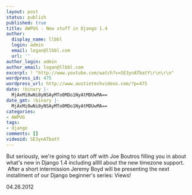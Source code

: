 ```yaml
---
layout: post
status: publish
published: true
title: AWPUG - New stuff in Django 1.4
author:
  display_name: llbbl
  login: admin
  email: logan@llbbl.com
  url: ''
author_login: admin
author_email: logan@llbbl.com
excerpt: ! "http://www.youtube.com/watch?v=SE3ynATbatY\r\n\r\n"
wordpress_id: 475
wordpress_url: http://www.austintechvideos.com/?p=475
date: !binary |-
  MjAxMi0wNi0yNSAyMTo0MDo1NyAtMDUwMA==
date_gmt: !binary |-
  MjAxMi0wNi0yNSAyMTo0MDo1NyAtMDUwMA==
categories:
- AWPUG
tags:
- django
comments: []
videoid: SE3ynATbatY
---
```

<p>But seriously, we're going to start off with Joe Boutros filling you in about what's new in Django 1.4
including alllll about the new timezone support.  After a short intermission Jeremy Boyd will be presenting
the next installment of our Django beginner's series: Views!</p>
<p>04.26.2012</p>
